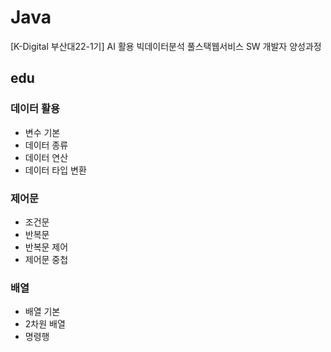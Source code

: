# Java
[K-Digital 부산대22-1기] AI 활용 빅데이터분석 풀스택웹서비스 SW 개발자 양성과정
## edu
### 데이터 활용
+ 변수 기본
+ 데이터 종류
+ 데이터 연산
+ 데이터 타입 변환
### 제어문
+ 조건문
+ 반복문
+ 반복문 제어
+ 제어문 중첩
### 배열
+ 배열 기본
+ 2차원 배열
+ 명령행 
